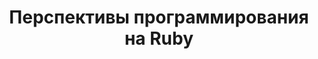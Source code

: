 ---
title: "Перспективы программирования на Ruby"
url: /ru/java/programming-outlook-in-ruby/
weight: 20
type: docs
---